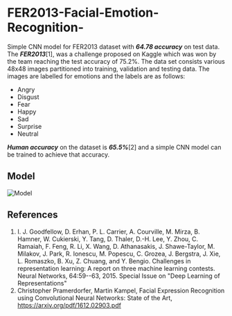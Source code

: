 # FER2013-Facial-Emotion-Recognition-
Simple CNN model for FER2013 dataset with ***64.78 accuracy*** on test data. The ***FER2013***[1],  was a challenge proposed on Kaggle which was won by the team reaching the test accuracy of 75.2%. The data set consists various 48x48 images partitioned into training, validation and testing data. The images are labelled for emotions and the labels are as follows:
- Angry
- Disgust
- Fear
- Happy
- Sad
- Surprise
- Neutral

***Human accuracy*** on the dataset is ***65.5%***[2] and a simple CNN model can be trained to achieve that accuracy.

## Model
![Model](https://github.com/pranjalrai-iitd/FER2013-Facial-Emotion-Recognition-/blob/master/model.PNG)

## References
1. I. J. Goodfellow, D. Erhan, P. L. Carrier, A. Courville, M. Mirza, B. Hamner, W. Cukierski, Y. Tang, D. Thaler, D.-H. Lee, Y. Zhou, C. Ramaiah, F. Feng, R. Li, X. Wang, D. Athanasakis, J. Shawe-Taylor, M. Milakov, J. Park, R. Ionescu, M. Popescu, C. Grozea, J. Bergstra, J. Xie, L. Romaszko, B. Xu, Z. Chuang, and Y. Bengio. Challenges in representation learning: A report on three machine learning contests. Neural Networks, 64:59--63, 2015. Special Issue on "Deep Learning of Representations"
2. Christopher Pramerdorfer, Martin Kampel, Facial Expression Recognition using Convolutional Neural Networks: State of the Art, https://arxiv.org/pdf/1612.02903.pdf
